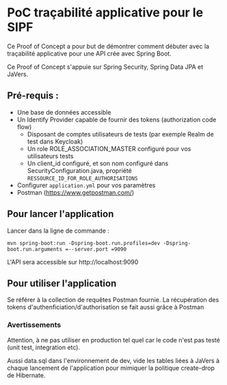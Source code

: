 # PoC traçabilité applicative pour le SIPF

Ce Proof of Concept a pour but de démontrer comment débuter avec la traçabilité applicative pour une API crée avec
 Spring Boot. 
 
Ce Proof of Concept s'appuie sur Spring Security, Spring Data JPA et JaVers.
 
## Pré-requis : 

* Une base de données accessible
* Un Identify Provider capable de fournir des tokens (authorization code flow) 
    * Disposant de comptes utilisateurs de tests (par exemple Realm de test dans Keycloak)
    * Un role ROLE_ASSOCIATION_MASTER configuré pour vos utilisateurs tests
    * Un client_id configuré, et son nom configuré dans SecurityConfiguration.java, propriété `RESSOURCE_ID_FOR_ROLE_AUTHORISATIONS`
* Configurer `application.yml` pour vos paramètres
* Postman (https://www.getpostman.com/)

## Pour lancer l'application 

Lancer dans la ligne de commande :

`mvn spring-boot:run -Dspring-boot.run.profiles=dev -Dspring-boot.run.arguments
=--server.port
=9090`

L'API sera accessible sur http://localhost:9090 

## Pour utiliser l'application

Se référer à la collection de requêtes Postman fournie.
La récupération des tokens d'authenficiation/d'authorisation se fait aussi grâce à Postman 

### Avertissements

Attention, à ne pas utiliser en production tel quel car le code n'est pas testé (unit test, integration etc).

Aussi data.sql dans l'environnement de dev, vide les tables liées à JaVers à chaque lancement de l'application pour
 mimiquer la politique create-drop de Hibernate.